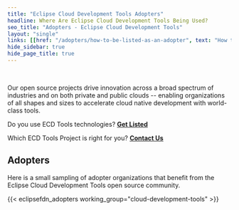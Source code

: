 ```yaml
---
title: "Eclipse Cloud Development Tools Adopters"
headline: Where Are Eclipse Cloud Development Tools Being Used?
seo_title: "Adopters - Eclipse Cloud Development Tools"
layout: "single"
links: [[href: "/adopters/how-to-be-listed-as-an-adopter", text: "How to be Listed as an Adopter"]]
hide_sidebar: true
hide_page_title: true
---
```


<br />

Our open source projects drive innovation across a broad spectrum of industries and on both private and public clouds -- enabling organizations of all shapes and sizes to accelerate cloud native development with world-class tools. 

Do you use ECD Tools technologies? **[Get Listed](how-to-be-listed-as-an-adopter)**

Which ECD Tools Project is right for you? **[Contact Us]()**

## Adopters

Here is a small sampling of adopter organizations that benefit from the Eclipse Cloud Development Tools open source community. 

{{< eclipsefdn_adopters working_group="cloud-development-tools" >}}